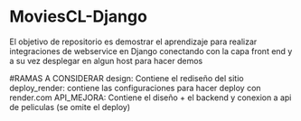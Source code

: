 # MoviesCL-Django
El objetivo de repositorio es demostrar el aprendizaje para realizar integraciones de webservice en Django conectando con la capa front end y a su vez desplegar en algun host para hacer demos

#RAMAS A CONSIDERAR
design: Contiene el rediseño del sitio
deploy_render: contiene las configuraciones para hacer deploy con render.com
API_MEJORA: Contiene el diseño + el backend y conexion a api de peliculas (se omite el deploy)
